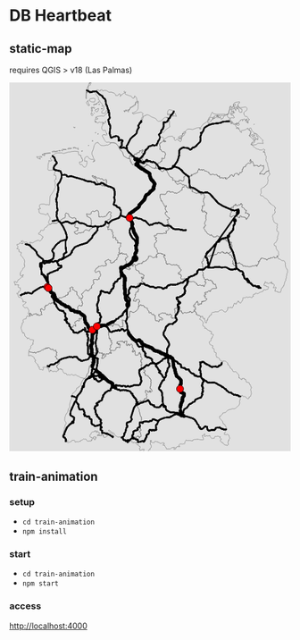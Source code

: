 DB Heartbeat
============

## static-map

requires QGIS > v18 (Las Palmas)

![static-map-preview](static-map/static-map-preview.png "static-map-preview")

## train-animation

### setup 

* `cd train-animation`
* `npm install`

### start

* `cd train-animation`
* `npm start`

### access

[http://localhost:4000](http://localhost:4000)